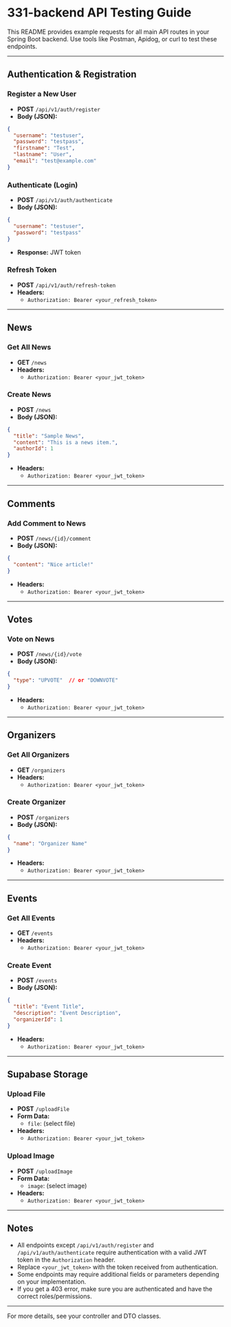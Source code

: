 # 331-backend API Testing Guide

This README provides example requests for all main API routes in your Spring Boot backend. Use tools like Postman, Apidog, or curl to test these endpoints.

---

## Authentication & Registration

### Register a New User
- **POST** `/api/v1/auth/register`
- **Body (JSON):**
```json
{
  "username": "testuser",
  "password": "testpass",
  "firstname": "Test",
  "lastname": "User",
  "email": "test@example.com"
}
```

### Authenticate (Login)
- **POST** `/api/v1/auth/authenticate`
- **Body (JSON):**
```json
{
  "username": "testuser",
  "password": "testpass"
}
```
- **Response:** JWT token

### Refresh Token
- **POST** `/api/v1/auth/refresh-token`
- **Headers:**
  - `Authorization: Bearer <your_refresh_token>`

---

## News


### Get All News
- **GET** `/news`
- **Headers:**
  - `Authorization: Bearer <your_jwt_token>`

### Create News
- **POST** `/news`
- **Body (JSON):**
```json
{
  "title": "Sample News",
  "content": "This is a news item.",
  "authorId": 1
}
```
- **Headers:**
  - `Authorization: Bearer <your_jwt_token>`

---

## Comments

### Add Comment to News
- **POST** `/news/{id}/comment`
- **Body (JSON):**
```json
{
  "content": "Nice article!"
}
```
- **Headers:**
  - `Authorization: Bearer <your_jwt_token>`

---

## Votes

### Vote on News
- **POST** `/news/{id}/vote`
- **Body (JSON):**
```json
{
  "type": "UPVOTE"  // or "DOWNVOTE"
}
```
- **Headers:**
  - `Authorization: Bearer <your_jwt_token>`

---

## Organizers


### Get All Organizers
- **GET** `/organizers`
- **Headers:**
  - `Authorization: Bearer <your_jwt_token>`

### Create Organizer
- **POST** `/organizers`
- **Body (JSON):**
```json
{
  "name": "Organizer Name"
}
```
- **Headers:**
  - `Authorization: Bearer <your_jwt_token>`

---

## Events


### Get All Events
- **GET** `/events`
- **Headers:**
  - `Authorization: Bearer <your_jwt_token>`

### Create Event
- **POST** `/events`
- **Body (JSON):**
```json
{
  "title": "Event Title",
  "description": "Event Description",
  "organizerId": 1
}
```
- **Headers:**
  - `Authorization: Bearer <your_jwt_token>`

---

## Supabase Storage

### Upload File
- **POST** `/uploadFile`
- **Form Data:**
  - `file`: (select file)
- **Headers:**
  - `Authorization: Bearer <your_jwt_token>`

### Upload Image
- **POST** `/uploadImage`
- **Form Data:**
  - `image`: (select image)
- **Headers:**
  - `Authorization: Bearer <your_jwt_token>`

---


## Notes
- All endpoints except `/api/v1/auth/register` and `/api/v1/auth/authenticate` require authentication with a valid JWT token in the `Authorization` header.
- Replace `<your_jwt_token>` with the token received from authentication.
- Some endpoints may require additional fields or parameters depending on your implementation.
- If you get a 403 error, make sure you are authenticated and have the correct roles/permissions.

---

For more details, see your controller and DTO classes.
